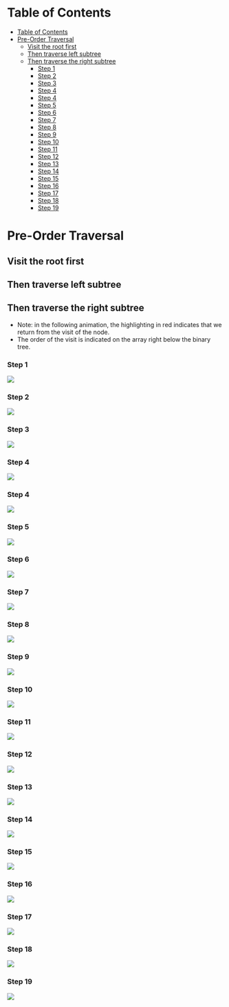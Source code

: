 # Table of Contents

- [Table of Contents](#table-of-contents)
- [Pre-Order Traversal](#pre-order-traversal)
  - [Visit the root first](#visit-the-root-first)
  - [Then traverse left subtree](#then-traverse-left-subtree)
  - [Then traverse the right subtree](#then-traverse-the-right-subtree)
    - [Step 1](#step-1)
    - [Step 2](#step-2)
    - [Step 3](#step-3)
    - [Step 4](#step-4)
    - [Step 4](#step-4-1)
    - [Step 5](#step-5)
    - [Step 6](#step-6)
    - [Step 7](#step-7)
    - [Step 8](#step-8)
    - [Step 9](#step-9)
    - [Step 10](#step-10)
    - [Step 11](#step-11)
    - [Step 12](#step-12)
    - [Step 13](#step-13)
    - [Step 14](#step-14)
    - [Step 15](#step-15)
    - [Step 16](#step-16)
    - [Step 17](#step-17)
    - [Step 18](#step-18)
    - [Step 19](#step-19)

# Pre-Order Traversal

## Visit the root first

## Then traverse left subtree

## Then traverse the right subtree

- Note: in the following animation, the highlighting in red indicates that we return from the visit of the node.
- The order of the visit is indicated on the array right below the binary tree.

### Step 1

![](./preorder/preorder1.png)

### Step 2

![](./preorder/preorder2.png)

### Step 3

![](./preorder/preorder3.png)

### Step 4

![](./preorder/preorder4.png)

### Step 4

![](./preorder/preorder4.png)

### Step 5

![](./preorder/preorder5.png)

### Step 6

![](./preorder/preorder6.png)

### Step 7

![](./preorder/preorder7.png)

### Step 8

![](./preorder/preorder8.png)

### Step 9

![](./preorder/preorder9.png)

### Step 10

![](./preorder/preorder10.png)

### Step 11

![](./preorder/preorder11.png)

### Step 12

![](./preorder/preorder12.png)

### Step 13

![](./preorder/preorder13.png)

### Step 14

![](./preorder/preorder14.png)

### Step 15

![](./preorder/preorder15.png)

### Step 16

![](./preorder/preorder16.png)

### Step 17

![](./preorder/preorder17.png)

### Step 18

![](./preorder/preorder18.png)

### Step 19

![](./preorder/preorder19.png)
